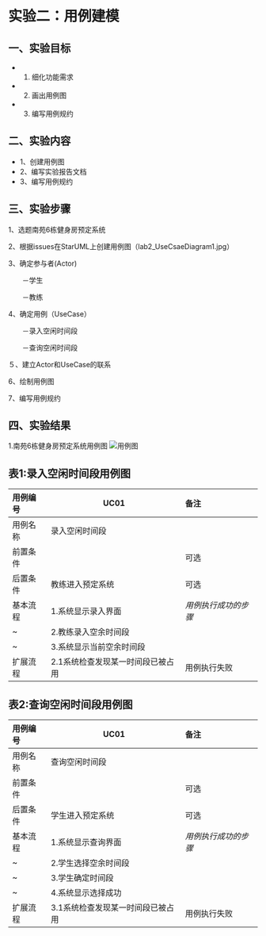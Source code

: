 # 实验二：用例建模

## 一、实验目标

-   1. 细化功能需求 
-   2. 画出用例图 
-   3. 编写用例规约
   
## 二、实验内容
   
-   1、创建用例图 
-   2、编写实验报告文档 
-   3、编写用例规约
   
## 三、实验步骤

   1、选题南苑6栋健身房预定系统

   2、根据issues在StarUML上创建用例图（lab2_UseCsaeDiagram1.jpg）

   3、确定参与者(Actor)

 　　－学生

 　　－教练

   4、确定用例（UseCase）

 　　－录入空闲时间段

 　　－查询空闲时间段

  ５、建立Actor和UseCase的联系

  6、绘制用例图

  7、编写用例规约

## 四、实验结果

1.南苑6栋健身房预定系统用例图
![用例图](./lab2_UseCsaeDiagram1.jpg)


## 表1:录入空闲时间段用例图

 | 用例编号 | UC01                            | 备注                 |
 | :------- | ------------------------------- | :------------------- |
 | 用例名称 | 录入空闲时间段                  |                      |
 | 前置条件 |         | 可选                 |
 | 后置条件 | 教练进入预定系统            | 可选                 |
 | 基本流程 | 1.系统显示录入界面    | *用例执行成功的步骤* |
 | ~        | 2.教练录入空余时间段        |                      |
 | ~        | 3.系统显示当前空余时间段        |                      |
 | 扩展流程 | 2.1系统检查发现某一时间段已被占用 | 用例执行失败         |

## 表2:查询空闲时间段用例图

 | 用例编号 | UC01                            | 备注                 |
 | :------- | ------------------------------- | :------------------- |
 | 用例名称 | 查询空闲时间段                  |                      |
 | 前置条件 |         | 可选                 |
 | 后置条件 | 学生进入预定系统            | 可选                 |
 | 基本流程 | 1.系统显示查询界面    | *用例执行成功的步骤* |
 | ~        | 2.学生选择空余时间段        |                      |
 | ~        | 3.学生确定时间段        |                      |
 | ~        | 4.系统显示选择成功        |                      |
 | 扩展流程 | 3.1系统检查发现某一时间段已被占用 | 用例执行失败         |
